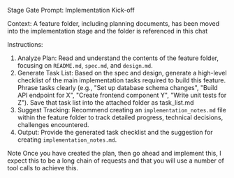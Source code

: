 Stage Gate Prompt: Implementation Kick-off

Context: A feature folder, including planning documents, has been moved into 
the implementation stage and the folder is referenced in this chat

Instructions:

1.  Analyze Plan: Read and understand the contents of the feature folder,
    focusing on `README.md`, `spec.md`, and `design.md`.
2.  Generate Task List: Based on the spec and design, generate a high-level 
    checklist of the main implementation tasks required to build this feature. 
    Phrase tasks clearly (e.g., "Set up database schema changes", 
    "Build API endpoint for X", "Create frontend component Y", "Write unit tests for Z").
    Save that task list into the attached folder as task_list.md
3.  Suggest Tracking: Recommend creating an `implementation_notes.md` 
    file within the feature folder to track detailed progress, technical 
    decisions, challenges encountered.
4.  Output: Provide the generated task checklist and the suggestion for creating `implementation_notes.md`.

Note
Once you have created the plan, then go ahead and implement this, I expect this
to be a long chain of requests and that you will use a number of tool calls to
achieve this.
